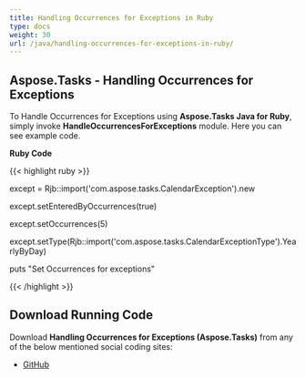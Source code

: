 ```yaml
---
title: Handling Occurrences for Exceptions in Ruby
type: docs
weight: 30
url: /java/handling-occurrences-for-exceptions-in-ruby/
---
```


## **Aspose.Tasks - Handling Occurrences for Exceptions**
To Handle Occurrences for Exceptions using **Aspose.Tasks Java for Ruby**, simply invoke **HandleOccurrencesForExceptions** module. Here you can see example code.

**Ruby Code**

{{< highlight ruby >}}

 except = Rjb::import('com.aspose.tasks.CalendarException').new

except.setEnteredByOccurrences(true)

except.setOccurrences(5)

except.setType(Rjb::import('com.aspose.tasks.CalendarExceptionType').YearlyByDay)

puts "Set Occurrences for exceptions"

{{< /highlight >}}
## **Download Running Code**
Download **Handling Occurrences for Exceptions (Aspose.Tasks)** from any of the below mentioned social coding sites:

- [GitHub](https://github.com/aspose-tasks/Aspose.Tasks-for-Java/blob/master/Plugins/Aspose.Tasks-for-Java_for_Ruby/lib/aspose-tasksjava/Calendars/handleoccurrencesforexceptions.rb)

